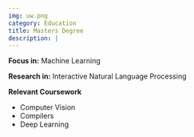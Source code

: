 ```yaml
---
img: uw.png
category: Education
title: Masters Degree
description: |
---
```


**Focus in:** Machine Learning

**Research in:** Interactive Natural Language Processing

**Relevant Coursework**

* Computer Vision
* Compilers
* Deep Learning